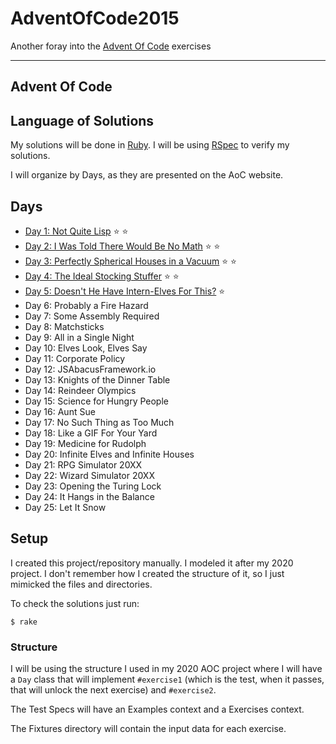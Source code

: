 # AdventOfCode2015

Another foray into the [Advent Of Code](https://adventofcode.com/2015) exercises

----

## Advent Of Code


## Language of Solutions

My solutions will be done in [Ruby](https://www.ruby-lang.org/en/). I will be using [RSpec](https://relishapp.com/rspec/) to verify my solutions.

I will organize by Days, as they are presented on the AoC website.

## Days

* [Day 1: Not Quite Lisp](https://adventofcode.com/2015/day/1) ⭐️ ⭐️
* [Day 2: I Was Told There Would Be No Math](https://adventofcode.com/2015/day/2) ⭐️ ⭐️
* [Day 3: Perfectly Spherical Houses in a Vacuum](https://adventofcode.com/2015/day/3) ⭐️ ⭐️
* [Day 4: The Ideal Stocking Stuffer](https://adventofcode.com/2015/day/4) ⭐️ ⭐️
* [Day 5: Doesn't He Have Intern-Elves For This?](https://adventofcode.com/2015/day/5) ⭐️
* Day 6: Probably a Fire Hazard
* Day 7: Some Assembly Required
* Day 8: Matchsticks
* Day 9: All in a Single Night
* Day 10: Elves Look, Elves Say
* Day 11: Corporate Policy
* Day 12: JSAbacusFramework.io
* Day 13: Knights of the Dinner Table
* Day 14: Reindeer Olympics
* Day 15: Science for Hungry People
* Day 16: Aunt Sue
* Day 17: No Such Thing as Too Much
* Day 18: Like a GIF For Your Yard
* Day 19: Medicine for Rudolph
* Day 20: Infinite Elves and Infinite Houses
* Day 21: RPG Simulator 20XX
* Day 22: Wizard Simulator 20XX
* Day 23: Opening the Turing Lock
* Day 24: It Hangs in the Balance
* Day 25: Let It Snow


## Setup

I created this project/repository manually. I modeled it after my 2020 project. I don't remember how I created the structure of it, so I just mimicked the files and directories.

To check the solutions just run:

```
$ rake
```

### Structure

I will be using the structure I used in my 2020 AOC project where I will have a `Day` class that will implement `#exercise1` (which is the test, when it passes, that will unlock the next exercise) and `#exercise2`.

The Test Specs will have an Examples context and a Exercises context.

The Fixtures directory will contain the input data for each exercise.

